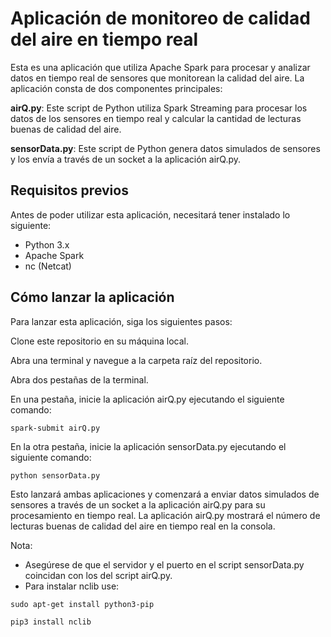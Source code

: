 # Aplicación de monitoreo de calidad del aire en tiempo real
Esta es una aplicación que utiliza Apache Spark para procesar y analizar datos en tiempo real de sensores que monitorean la calidad del aire. La aplicación consta de dos componentes principales:

**airQ.py**: Este script de Python utiliza Spark Streaming para procesar los datos de los sensores en tiempo real y calcular la cantidad de lecturas buenas de calidad del aire.

**sensorData.py**: Este script de Python genera datos simulados de sensores y los envía a través de un socket a la aplicación airQ.py.

## Requisitos previos
Antes de poder utilizar esta aplicación, necesitará tener instalado lo siguiente:

* Python 3.x
* Apache Spark
* nc (Netcat)

## Cómo lanzar la aplicación
Para lanzar esta aplicación, siga los siguientes pasos:

Clone este repositorio en su máquina local.

Abra una terminal y navegue a la carpeta raíz del repositorio.

Abra dos pestañas de la terminal.

En una pestaña, inicie la aplicación airQ.py ejecutando el siguiente comando:

```spark-submit airQ.py```

En la otra pestaña, inicie la aplicación sensorData.py ejecutando el siguiente comando:

```python sensorData.py```

Esto lanzará ambas aplicaciones y comenzará a enviar datos simulados de sensores a través de un socket a la aplicación airQ.py para su procesamiento en tiempo real. La aplicación airQ.py mostrará el número de lecturas buenas de calidad del aire en tiempo real en la consola.

Nota: 
* Asegúrese de que el servidor y el puerto en el script sensorData.py coincidan con los del script airQ.py.
* Para instalar nclib use:

```sudo apt-get install python3-pip```

```pip3 install nclib```

